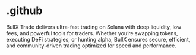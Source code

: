 # .github
BullX Trade delivers ultra-fast trading on Solana with deep liquidity, low fees, and powerful tools for traders. Whether you’re swapping tokens, executing DeFi strategies, or hunting alpha, BullX ensures secure, efficient, and community-driven trading optimized for speed and performance.
